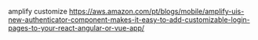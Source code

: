 amplify customize https://aws.amazon.com/pt/blogs/mobile/amplify-uis-new-authenticator-component-makes-it-easy-to-add-customizable-login-pages-to-your-react-angular-or-vue-app/
